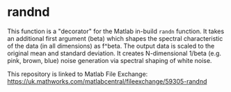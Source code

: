 # randnd

This function is a "decorator" for the Matlab in-build `randn` function. It takes an additional first argument (beta) which shapes the spectral characteristic of the data (in all dimensions) as f^beta. The output data is scaled to the original mean and standard deviation. It creates N-dimensional 1/beta (e.g. pink, brown, blue) noise generation via spectral shaping of white noise.

This repository is linked to Matlab File Exchange: https://uk.mathworks.com/matlabcentral/fileexchange/59305-randnd
